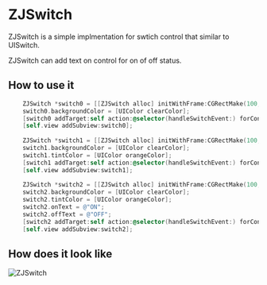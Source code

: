 ZJSwitch
========

ZJSwitch is a simple implmentation for swtich control that similar to UISwitch. 

ZJSwitch can add text on control for on of off status.

How to use it
--------

```Objective-C
    ZJSwitch *switch0 = [[ZJSwitch alloc] initWithFrame:CGRectMake(100, 100, 60, 31)];
    switch0.backgroundColor = [UIColor clearColor];
    [switch0 addTarget:self action:@selector(handleSwitchEvent:) forControlEvents:UIControlEventValueChanged];
    [self.view addSubview:switch0];
    
    ZJSwitch *switch1 = [[ZJSwitch alloc] initWithFrame:CGRectMake(100, 140, 60, 31)];
    switch1.backgroundColor = [UIColor clearColor];
    switch1.tintColor = [UIColor orangeColor];
    [switch1 addTarget:self action:@selector(handleSwitchEvent:) forControlEvents:UIControlEventValueChanged];
    [self.view addSubview:switch1];
    
    ZJSwitch *switch2 = [[ZJSwitch alloc] initWithFrame:CGRectMake(100, 180, 80, 31)];
    switch2.backgroundColor = [UIColor clearColor];
    switch2.tintColor = [UIColor orangeColor];
    switch2.onText = @"ON";
    switch2.offText = @"OFF";
    [switch2 addTarget:self action:@selector(handleSwitchEvent:) forControlEvents:UIControlEventValueChanged];
    [self.view addSubview:switch2];
```
How does it look like
--------

![ZJSwitch](http://jameszjhe.qiniudn.com/zjswitch)


